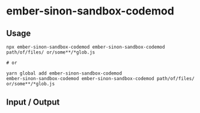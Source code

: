 # ember-sinon-sandbox-codemod


## Usage

```
npx ember-sinon-sandbox-codemod ember-sinon-sandbox-codemod path/of/files/ or/some**/*glob.js

# or

yarn global add ember-sinon-sandbox-codemod
ember-sinon-sandbox-codemod ember-sinon-sandbox-codemod path/of/files/ or/some**/*glob.js
```

## Input / Output

<!--FIXTURES_TOC_START-->
<!--FIXTURES_TOC_END-->

<!--FIXTURES_CONTENT_START-->
<!--FIXTURES_CONTENT_END-->